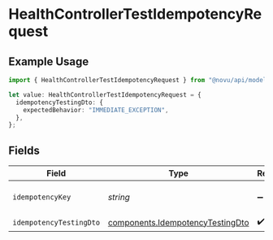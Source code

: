 # HealthControllerTestIdempotencyRequest

## Example Usage

```typescript
import { HealthControllerTestIdempotencyRequest } from "@novu/api/models/operations";

let value: HealthControllerTestIdempotencyRequest = {
  idempotencyTestingDto: {
    expectedBehavior: "IMMEDIATE_EXCEPTION",
  },
};
```

## Fields

| Field                                                                                | Type                                                                                 | Required                                                                             | Description                                                                          |
| ------------------------------------------------------------------------------------ | ------------------------------------------------------------------------------------ | ------------------------------------------------------------------------------------ | ------------------------------------------------------------------------------------ |
| `idempotencyKey`                                                                     | *string*                                                                             | :heavy_minus_sign:                                                                   | A header for idempotency purposes                                                    |
| `idempotencyTestingDto`                                                              | [components.IdempotencyTestingDto](../../models/components/idempotencytestingdto.md) | :heavy_check_mark:                                                                   | N/A                                                                                  |